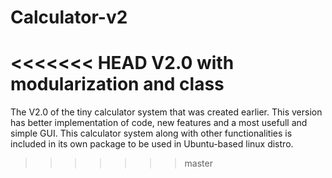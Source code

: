 # Calculator-v2
<<<<<<< HEAD
V2.0 with modularization and class
=======
The V2.0 of the tiny calculator system that was created earlier.
This version has better implementation of code, new features and a most usefull and simple GUI.
This calculator system along with other functionalities is included in its own package to be used in Ubuntu-based linux distro.
>>>>>>> master
